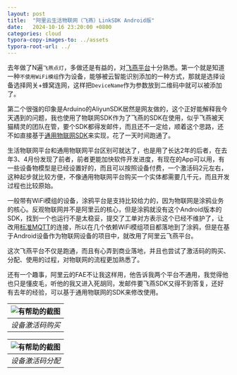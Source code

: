```yaml
---
layout: post
title:  "阿里云生活物联网（飞燕）LinkSDK Android版"
date:   2024-10-16 23:20:00 +0800
categories: cloud
typora-copy-images-to: ../assets
typora-root-url: ../
---
```


去年做了N遍`飞燕点灯`，多做还是有益的，对[飞燕平台][1]十分熟悉。第一个就是知道一种`不使用WiFi模组`作为设备，能够被云智能识别添加的一种方式，那就是选择设备选择网关+蜂窝连网，这样把`DeviceName`作为参数放到二维码中就可以被添加了。

第二个很强的印象是Arduino的AliyunSDK居然是网友做的，这个正好能解释我今天遇到的问题，我也使用了物联网SDK作为了飞燕的SDK在使用，似乎飞燕被天猫精灵的团队在管，要个SDK都得发邮件，而且还不一定给，顺着这个思路，还不如直接基于[通用物联网SDK][2]来实现，花了一天时间跑通了。

生活物联网平台和通用物联网平台区别可就达了，也是用了长达2年的后者，在去年3、4月份发现了前者，前者更能加快软件开发进度，有现在的App可以用，有一些设备物模型是已经设置好的，而且可以按照设备付费，一个激活码2元左右，这种起步就比较方便，不像通用物联网平台购买一个实体都需要几千元，而且开发过程也比较原始。

一般带有WiFi模组的设备，涂鸦平台是支持比较给力的，因为物联网是涂鸦业务的核心。反观物联网并不是阿里云的核心，但是涂鸦就没有这个Android版本的SDK，找到一个也运行不是太稳妥，提交了工单对方表示这个已经不维护了，让改用[标准MQTT][3]的连接，所以在几个依赖WiFi模组项目都落地到了涂鸦，但是在基于Android设备作为物联网设备的项目中，就改用了阿里云飞燕平台。

这次飞燕平台不仅是跑通，而且有心弄到商业落地，并且也尝试了激活码的购买、分配、使用的过程，对物联网的流程更加熟悉了。

还有一个趣事，阿里云的FAE不让我这样用，他告诉我两个平台不通用，我觉得他也只是懂皮毛，听他的我又进入死胡同，发邮件要飞燕SDK又得不到答复，还好有去年的经验，可以基于通用物联网的SDK来修改使用。

| ![有帮助的截图](/assets/微信截图_20241016235251.png) |
| :----------------------------------------: |
|          *设备激活码购买*          | 

| ![有帮助的截图](/assets/微信截图_20241016235335.png) |
| :----------------------------------------: |
|          *设备激活码分配*          | 

[1]: https://help.aliyun.com/product/123207.html
[2]: https://help.aliyun.com/zh/iot/developer-reference/android-link-sdk/?spm=a2c4g.11186623.0.0.2877cf3bFtph4m
[3]: https://developer.tuya.com/cn/docs/iot/MQTT-protocol?id=Kb65nphxrj8f1
